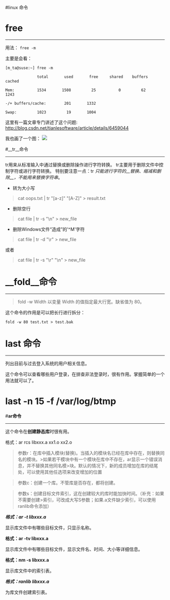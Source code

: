 #linux 命令

# __free__

----------


用法： 
 ` free -m `

主要是会看：



    [m_ta@suse:~] free -m

                  total       used       free     shared    buffers     cached

    Mem:          1534       1508         25          0         62       1243

    -/+ buffers/cache:        201       1332

    Swap:         1023         19       1004

这里有一篇文章专门讲述了这个问题: http://blog.csdn.net/tianlesoftware/article/details/6459044

我也画了一个图：
![](../../../image/blob/master/linux_free.jpg?raw=true)


#__tr__命令 

----------

tr用来从标准输入中通过替换或删除操作进行字符转换。 tr主要用于删除文件中控制字符或进行字符转换。
特别要注意一点：tr *只能进行字符的__替换、缩减和删除__，不能用来替换字符串*。

-  转为大小写
>cat oops.txt | tr "[a-z]" "[A-Z]" > result.txt

- 删除空行
>cat file | tr -s "\n" > new_file
 
- 删除Windows文件“造成”的'^M'字符
>cat file | tr -d "\r" > new_file

或者

>cat file | tr -s "\r" "\n" > new_file

# __fold__命令

----------

>fold -w Width 以变量 Width 的值指定最大行宽。缺省值为 80。 

这个命令的作用是可以把长行进行拆分：

    fold -w 80 test.txt > test.bak
    
    
# __last__ 命令


----------

列出目前与过去登入系统的用户相关信息。

这个命令可以查看哪些用户登录，在排查非法登录时，很有作用。掌握简单的一个用法就可以了。


 # last -n 15 -f  /var/log/btmp

#__ar命令__

----------

这个命令在**创建静态库**时很有用。

格式：ar rcs  libxxx.a xx1.o xx2.o

>参数r：在库中插入模块(替换)。当插入的模块名已经在库中存在，则替换同名的模块。>如果若干模块中有一个模块在库中不存在，ar显示一个错误消息，并不替换其他同名模>块。默认的情况下，新的成员增加在库的结尾处，可以使用其他任选项来改变增加的位置

>参数c：创建一个库。不管库是否存在，都将创建。

>参数s：创建目标文件索引，这在创建较大的库时能加快时间。（补充：如果不需要创建>索引，可改成大写S参数；如果.a文件缺少索引，可以使用ranlib命令添加）

 

***格式：ar -t libxxx.a***

显示库文件中有哪些目标文件，只显示名称。

 

**格式：ar -tv libxxx.a**

显示库文件中有哪些目标文件，显示文件名、时间、大小等详细信息。

 
**格式：nm -s libxxx.a**

显示库文件中的索引表。

 

***格式：ranlib libxxx.a***

为库文件创建索引表。



